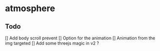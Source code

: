 # atmosphere

## Todo
[] Add body scroll prevent
[] Option for the animation
[] Animation from the img targeted
[] Add some threejs magic in v2 ? 